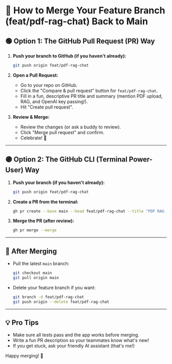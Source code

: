 # 🚀 How to Merge Your Feature Branch (feat/pdf-rag-chat) Back to Main

## 🟢 Option 1: The GitHub Pull Request (PR) Way

1. **Push your branch to GitHub (if you haven't already):**
   ```sh
   git push origin feat/pdf-rag-chat
   ```

2. **Open a Pull Request:**
   - Go to your repo on GitHub.
   - Click the "Compare & pull request" button for `feat/pdf-rag-chat`.
   - Fill in a fun, descriptive PR title and summary (mention PDF upload, RAG, and OpenAI key passing!).
   - Hit "Create pull request".

3. **Review & Merge:**
   - Review the changes (or ask a buddy to review).
   - Click "Merge pull request" and confirm.
   - Celebrate! 🎉

---

## 🟣 Option 2: The GitHub CLI (Terminal Power-User) Way

1. **Push your branch (if you haven't already):**
   ```sh
   git push origin feat/pdf-rag-chat
   ```

2. **Create a PR from the terminal:**
   ```sh
   gh pr create --base main --head feat/pdf-rag-chat --title "PDF RAG Chat: Upload, Index, and Chat with PDFs!" --body "This PR adds PDF upload, vector indexing, and RAG chat using aimakerspace. Users can provide their OpenAI API key from the frontend."
   ```

3. **Merge the PR (after review):**
   ```sh
   gh pr merge --merge
   ```

---

## 📝 After Merging
- Pull the latest `main` branch:
  ```sh
  git checkout main
  git pull origin main
  ```
- Delete your feature branch if you want:
  ```sh
  git branch -d feat/pdf-rag-chat
  git push origin --delete feat/pdf-rag-chat
  ```

---

## 💡 Pro Tips
- Make sure all tests pass and the app works before merging.
- Write a fun PR description so your teammates know what's new!
- If you get stuck, ask your friendly AI assistant (that's me!)

Happy merging! 🚀 